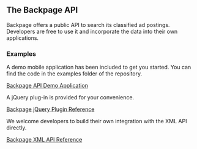 ## The Backpage API

Backpage offers a public API to search its classified ad postings.  Developers are free to use it and incorporate the data into their own applications.

### Examples

A demo mobile application has been included to get you started.  You can find the code in the examples folder of the repository.

[Backpage API Demo Application](http://bp-api-demo.s3-website-us-west-2.amazonaws.com/)

A jQuery plug-in is provided for your convenience.

[Backpage jQuery Plugin Reference](https://github.com/backpage/backpage-api/wiki/Backpage-jQuery-Plugin-Reference)

We welcome developers to build their own integration with the XML API directly.

[Backpage XML API Reference](https://github.com/backpage/backpage-api/wiki/Backpage-XML-Reference)